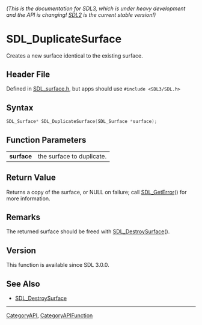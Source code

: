 ###### (This is the documentation for SDL3, which is under heavy development and the API is changing! [SDL2](https://wiki.libsdl.org/SDL2/) is the current stable version!)
# SDL_DuplicateSurface

Creates a new surface identical to the existing surface.

## Header File

Defined in [SDL_surface.h](https://github.com/libsdl-org/SDL/blob/main/include/SDL3/SDL_surface.h), but apps should use `#include <SDL3/SDL.h>`

## Syntax

```c
SDL_Surface* SDL_DuplicateSurface(SDL_Surface *surface);

```

## Function Parameters

|                 |                           |
| --------------- | ------------------------- |
| **surface**     | the surface to duplicate. |

## Return Value

Returns a copy of the surface, or NULL on failure; call
[SDL_GetError](SDL_GetError)() for more information.

## Remarks

The returned surface should be freed with
[SDL_DestroySurface](SDL_DestroySurface)().

## Version

This function is available since SDL 3.0.0.

## See Also

* [SDL_DestroySurface](SDL_DestroySurface)

----
[CategoryAPI](CategoryAPI), [CategoryAPIFunction](CategoryAPIFunction)

